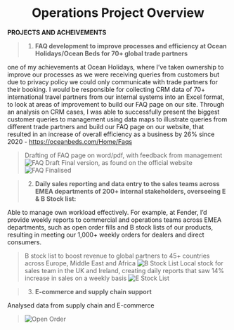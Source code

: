 <h1 align="center">Operations Project Overview</h1>

**PROJECTS AND ACHEIVEMENTS**

> 1) **FAQ development to improve processes and efficiency at Ocean Holidays/Ocean Beds for 70+ global trade partners**

one of my achievements at Ocean Holidays, where I’ve taken ownership to improve our processes as we were receiving queries from customers but due to privacy policy we could only communicate with trade partners for their booking. I would be responsible for collecting CRM data of 70+ international travel partners from our internal systems into an Excel format, to look at areas of improvement to build our FAQ page on our site. Through an analysis on CRM cases, I was able to successfully present the biggest customer queries to management using data maps to illustrate queries from different trade partners and build our FAQ page on our website, that resulted in an increase of overall efficiency as a business by 26% since 2020 - https://oceanbeds.com/Home/Faqs

> <h9 align="center">Drafting of FAQ page on word/pdf, with feedback from management</h9>
> ![FAQ Draft](https://user-images.githubusercontent.com/111752059/189680029-75a24cd4-e7ea-4eba-8501-2ff7d01fbf2a.png)
> <h11 align="center">Final version, as found on the official website</h11>
> ![FAQ Finalised](https://user-images.githubusercontent.com/111752059/189680456-1b91b4a3-185f-42b6-bc4d-4d895aa42490.png)


> 2) **Daily sales reporting and data entry to the sales teams across EMEA departments of 200+ internal stakeholders, overseeing E & B Stock list:** 

Able to manage own workload effectively. For example, at Fender, I’d provide weekly reports to commercial and operations teams across EMEA departments, such as open order fills and B stock lists of our products, resulting in meeting our 1,000+ weekly orders for dealers and direct consumers.

> B stock list to boost revenue to global partners to 45+ countries across Europe, Middle East and Africa
> ![B Stock List](https://user-images.githubusercontent.com/111752059/189683018-579f21d3-c0d3-4819-8927-8392ecf095d6.png)
> Local stock for sales team in the UK and Ireland, creating daily reports that saw 14% increase in sales on a weekly basis
> ![E Stock List](https://user-images.githubusercontent.com/111752059/189686626-f3d1594f-6c9a-45e0-83a3-8fbde878f56e.png)


> 3) **E-commerce and supply chain support**

Analysed data from supply chain and E-commerce

> ![Open Order](https://user-images.githubusercontent.com/111752059/189697296-ff9f2c53-f19b-4bd7-b3b1-71eb54e80b82.png)
> 
